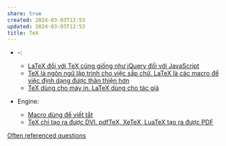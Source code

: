 ```yaml
---
share: true
created: 2024-03-03T12:53
updated: 2024-03-03T12:53
title: TeX
---
```


- \-: 
    - [LaTeX đối với TeX cũng giống như jQuery đối với JavaScript](./LaTeX%20%C4%91%E1%BB%91i%20v%E1%BB%9Bi%20TeX%20c%C5%A9ng%20gi%E1%BB%91ng%20nh%C6%B0%20jQuery%20%C4%91%E1%BB%91i%20v%E1%BB%9Bi%20JavaScript.md)
    - [TeX là ngôn ngữ lập trình cho việc sắp chữ. LaTeX là các macro để việc định dạng được thân thiện hơn](./TeX%20l%C3%A0%20ng%C3%B4n%20ng%E1%BB%AF%20l%E1%BA%ADp%20tr%C3%ACnh%20cho%20vi%E1%BB%87c%20s%E1%BA%AFp%20ch%E1%BB%AF.%20LaTeX%20l%C3%A0%20c%C3%A1c%20macro%20%C4%91%E1%BB%83%20vi%E1%BB%87c%20%C4%91%E1%BB%8Bnh%20d%E1%BA%A1ng%20%C4%91%C6%B0%E1%BB%A3c%20th%C3%A2n%20thi%E1%BB%87n%20h%C6%A1n.md)
    - [TeX dùng cho máy in. LaTeX dùng cho tác giả](./TeX%20d%C3%B9ng%20cho%20m%C3%A1y%20in.%20LaTeX%20d%C3%B9ng%20cho%20t%C3%A1c%20gi%E1%BA%A3.md)

- Engine: 
    - [Macro dùng để viết tắt](./Engine/Macro%20d%C3%B9ng%20%C4%91%E1%BB%83%20vi%E1%BA%BFt%20t%E1%BA%AFt.md)
    - [TeX chỉ tạo ra được DVI. pdfTeX, XeTeX, LuaTeX tạo ra được PDF](./Engine/TeX%20ch%E1%BB%89%20t%E1%BA%A1o%20ra%20%C4%91%C6%B0%E1%BB%A3c%20DVI.%20pdfTeX,%20XeTeX,%20LuaTeX%20t%E1%BA%A1o%20ra%20%C4%91%C6%B0%E1%BB%A3c%20PDF)



[Often referenced questions](https://tex.meta.stackexchange.com/q/2419/50146)